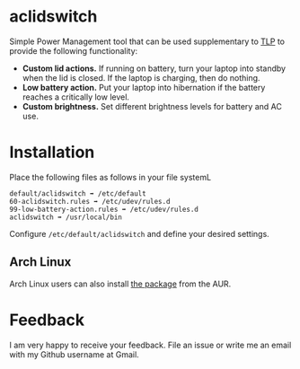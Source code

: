 # aclidswitch
Simple Power Management tool that can be used supplementary to
[TLP](https://github.com/linrunner/TLP) to provide the following functionality:

* **Custom lid actions.** If running on battery, turn your laptop into standby when the lid is closed. If the laptop is charging, then do nothing.
* **Low battery action.** Put your laptop into hibernation if the battery reaches a critically low level.
* **Custom brightness.** Set different brightness levels for battery and AC use.

# Installation
Place the following files as follows in your file systemL

```
default/aclidswitch ➡ /etc/default
60-aclidswitch.rules ➡ /etc/udev/rules.d
99-low-battery-action.rules ➡ /etc/udev/rules.d
aclidswitch ➡ /usr/local/bin
```

Configure `/etc/default/aclidswitch` and define your desired settings.

## Arch Linux
Arch Linux users can also install [the package](https://aur.archlinux.org/packages/aclidswitch-git/) from the AUR.

# Feedback
I am very happy to receive your feedback. File an issue or write me an 
email with my Github username at Gmail.